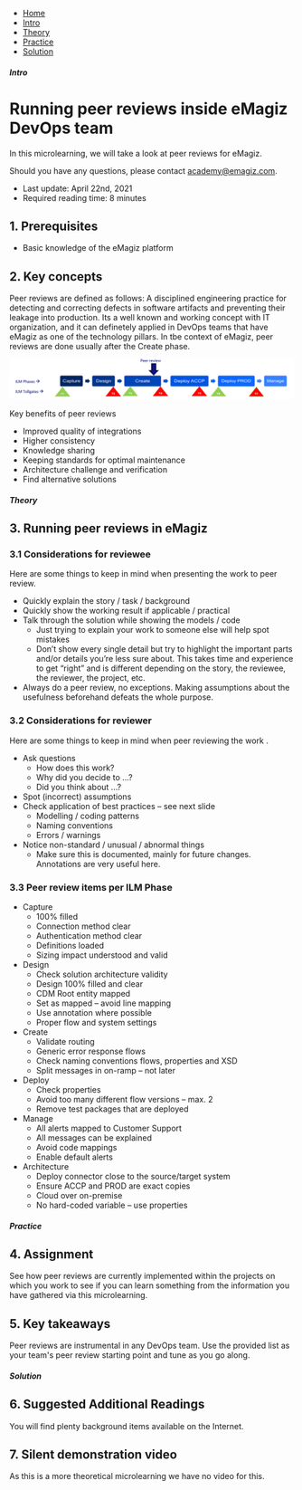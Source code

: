 <div class="ez-academy">
	<div class="ez-academy__body">
		<main class="micro-learning">
		<ul class="doc-nav">
			<li class="doc-nav__item"><a href="../../docs/microlearning/intermediate-devops-perspectives-index" class="doc-nav__link">Home</a></li>
			<li class="doc-nav__item"><a href="#intro" class="doc-nav__link">Intro</a></li>
			<li class="doc-nav__item"><a href="#theory" class="doc-nav__link">Theory</a></li>
			<li class="doc-nav__item"><a href="#practice" class="doc-nav__link">Practice</a></li>
			<li class="doc-nav__item"><a href="#solution" class="doc-nav__link">Solution</a></li>
		</ul>

<div class="doc">

##### Intro

# Running peer reviews inside eMagiz DevOps team

In this microlearning, we will take a look at peer reviews for eMagiz.

Should you have any questions, please contact academy@emagiz.com.

- Last update: April 22nd, 2021
- Required reading time: 8 minutes

## 1. Prerequisites
- Basic knowledge of the eMagiz platform

## 2. Key concepts
Peer reviews are defined as follows: A disciplined engineering practice for detecting and correcting defects in software artifacts and preventing their leakage into production. Its a well known and working concept with IT organization, and it can definetely applied in DevOps teams that have eMagiz as one of the technology pillars. In tbe context of eMagiz, peer reviews are done usually after the Create phase.

<p align="center"><img  src="../../img/microlearning/intermediate-devops-perspectives-peerreview-1.png"></p>

Key benefits of peer reviews
- Improved quality of integrations
- Higher consistency
- Knowledge sharing
- Keeping standards for optimal maintenance
- Architecture challenge and verification
- Find alternative solutions


##### Theory

## 3. Running peer reviews in eMagiz

### 3.1 Considerations for reviewee

Here are some things to keep in mind when presenting the work to peer review.
- Quickly explain the story / task / background
- Quickly show the working result if applicable / practical
- Talk through the solution while showing the models / code
	- Just trying to explain your work to someone else will help spot mistakes
	- Don’t show every single detail but try to highlight the important parts and/or details you’re less sure about. This takes time and experience to get “right” and is different depending on the story, the reviewee, the reviewer, the project, etc.
- Always do a peer review, no exceptions. Making assumptions about the usefulness beforehand defeats the whole purpose.



### 3.2 Considerations for reviewer
Here are some things to keep in mind when peer reviewing the work .
- Ask questions
	- How does this work?
	- Why did you decide to …?
	- Did you think about …?
- Spot (incorrect) assumptions
- Check application of best practices – see next slide
	- Modelling / coding patterns
	- Naming conventions
	- Errors / warnings
- Notice non-standard / unusual / abnormal things
	- Make sure this is documented, mainly for future changes. Annotations are very useful here.

### 3.3 Peer review items per ILM Phase

- Capture
	- 100% filled
	- Connection method clear
	- Authentication method clear
	- Definitions loaded
	- Sizing impact understood and valid
- Design
	- Check solution architecture validity
	- Design 100% filled and clear
	- CDM Root entity mapped
	- Set as mapped – avoid line mapping
	- Use annotation where possible
	- Proper flow and system settings
- Create
	- Validate routing
	- Generic error response flows
	- Check naming conventions flows, properties and XSD
	- Split messages in on-ramp – not later
- Deploy
 	- Check properties
	- Avoid too many different flow versions – max. 2
	- Remove test packages that are deployed
- Manage
	- All alerts mapped to Customer Support
	- All messages can be explained
	- Avoid code mappings
	- Enable default alerts
- Architecture
	- Deploy connector close to the source/target system
	- Ensure ACCP and PROD are exact copies
	- Cloud over on-premise
	- No hard-coded variable – use properties



##### Practice

## 4. Assignment

See how peer reviews are currently implemented within the projects on which you work to see if you can learn something from the information you have gathered via this microlearning.

## 5. Key takeaways

Peer reviews are instrumental in any DevOps team. Use the provided list as your team's peer review starting point and tune as you go along.

##### Solution
	
## 6. Suggested Additional Readings

You will find plenty background items available on the Internet.

## 7. Silent demonstration video

As this is a more theoretical microlearning we have no video for this.


</div>
</main>
</div>
</div>